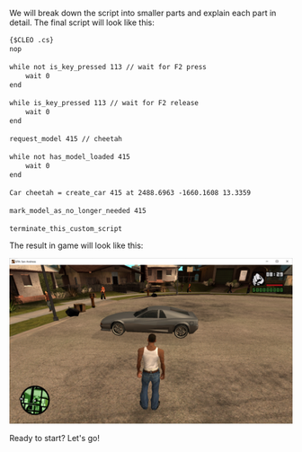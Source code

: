 We will break down the script into smaller parts and explain each part in detail. The final script will look like this:

```sb
{$CLEO .cs}
nop

while not is_key_pressed 113 // wait for F2 press
    wait 0
end

while is_key_pressed 113 // wait for F2 release
    wait 0
end

request_model 415 // cheetah

while not has_model_loaded 415
    wait 0
end

Car cheetah = create_car 415 at 2488.6963 -1660.1608 13.3359

mark_model_as_no_longer_needed 415

terminate_this_custom_script
```

The result in game will look like this:

<img src="/img/tut-1.png" alt="Cheetah spawn" />

Ready to start? Let's go!
